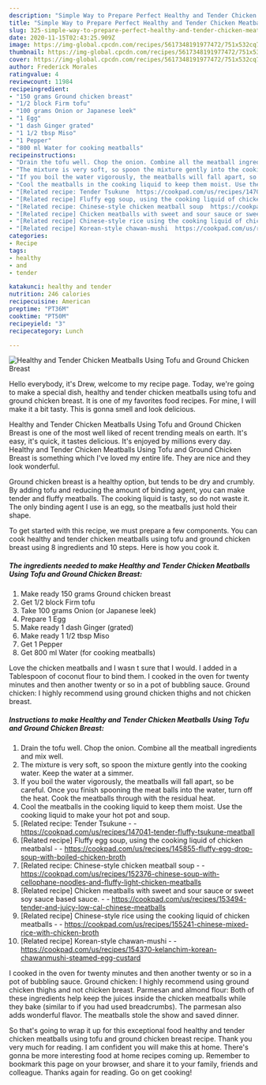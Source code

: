 ```yaml
---
description: "Simple Way to Prepare Perfect Healthy and Tender Chicken Meatballs Using Tofu and Ground Chicken Breast"
title: "Simple Way to Prepare Perfect Healthy and Tender Chicken Meatballs Using Tofu and Ground Chicken Breast"
slug: 325-simple-way-to-prepare-perfect-healthy-and-tender-chicken-meatballs-using-tofu-and-ground-chicken-breast
date: 2020-11-15T02:43:25.909Z
image: https://img-global.cpcdn.com/recipes/5617348191977472/751x532cq70/healthy-and-tender-chicken-meatballs-using-tofu-and-ground-chicken-breast-recipe-main-photo.jpg
thumbnail: https://img-global.cpcdn.com/recipes/5617348191977472/751x532cq70/healthy-and-tender-chicken-meatballs-using-tofu-and-ground-chicken-breast-recipe-main-photo.jpg
cover: https://img-global.cpcdn.com/recipes/5617348191977472/751x532cq70/healthy-and-tender-chicken-meatballs-using-tofu-and-ground-chicken-breast-recipe-main-photo.jpg
author: Frederick Morales
ratingvalue: 4
reviewcount: 11984
recipeingredient:
- "150 grams Ground chicken breast"
- "1/2 block Firm tofu"
- "100 grams Onion or Japanese leek"
- "1 Egg"
- "1 dash Ginger grated"
- "1 1/2 tbsp Miso"
- "1 Pepper"
- "800 ml Water for cooking meatballs"
recipeinstructions:
- "Drain the tofu well. Chop the onion. Combine all the meatball ingredients and mix well."
- "The mixture is very soft, so spoon the mixture gently into the cooking water. Keep the water at a simmer."
- "If you boil the water vigorously, the meatballs will fall apart, so be careful. Once you finish spooning the meat balls into the water, turn off the heat. Cook the meatballs through with the residual heat."
- "Cool the meatballs in the cooking liquid to keep them moist. Use the cooking liquid to make your hot pot and soup."
- "[Related recipe: Tender Tsukune  https://cookpad.com/us/recipes/147041-tender-fluffy-tsukune-meatball"
- "[Related recipe] Fluffy egg soup, using the cooking liquid of chicken meatbalsl  https://cookpad.com/us/recipes/145855-fluffy-egg-drop-soup-with-boiled-chicken-broth"
- "[Related recipe: Chinese-style chicken meatball soup  https://cookpad.com/us/recipes/152376-chinese-soup-with-cellophane-noodles-and-fluffy-light-chicken-meatballs"
- "[Related recipe] Chicken meatballs with sweet and sour sauce or sweet soy sauce based sauce.  https://cookpad.com/us/recipes/153494-tender-and-juicy-low-cal-chinese-meatballs"
- "[Related recipe] Chinese-style rice using the cooking liquid of chicken meatballs  https://cookpad.com/us/recipes/155241-chinese-mixed-rice-with-chicken-broth"
- "[Related recipe] Korean-style chawan-mushi  https://cookpad.com/us/recipes/154370-kelanchim-korean-chawanmushi-steamed-egg-custard"
categories:
- Recipe
tags:
- healthy
- and
- tender

katakunci: healthy and tender 
nutrition: 246 calories
recipecuisine: American
preptime: "PT36M"
cooktime: "PT50M"
recipeyield: "3"
recipecategory: Lunch

---
```



![Healthy and Tender Chicken Meatballs Using Tofu and Ground Chicken Breast](https://img-global.cpcdn.com/recipes/5617348191977472/751x532cq70/healthy-and-tender-chicken-meatballs-using-tofu-and-ground-chicken-breast-recipe-main-photo.jpg)

Hello everybody, it's Drew, welcome to my recipe page. Today, we're going to make a special dish, healthy and tender chicken meatballs using tofu and ground chicken breast. It is one of my favorites food recipes. For mine, I will make it a bit tasty. This is gonna smell and look delicious.

Healthy and Tender Chicken Meatballs Using Tofu and Ground Chicken Breast is one of the most well liked of recent trending meals on earth. It's easy, it's quick, it tastes delicious. It's enjoyed by millions every day. Healthy and Tender Chicken Meatballs Using Tofu and Ground Chicken Breast is something which I've loved my entire life. They are nice and they look wonderful.

Ground chicken breast is a healthy option, but tends to be dry and crumbly. By adding tofu and reducing the amount of binding agent, you can make tender and fluffy meatballs. The cooking liquid is tasty, so do not waste it. The only binding agent I use is an egg, so the meatballs just hold their shape.


To get started with this recipe, we must prepare a few components. You can cook healthy and tender chicken meatballs using tofu and ground chicken breast using 8 ingredients and 10 steps. Here is how you cook it.

<!--inarticleads1-->

##### The ingredients needed to make Healthy and Tender Chicken Meatballs Using Tofu and Ground Chicken Breast:

1. Make ready 150 grams Ground chicken breast
1. Get 1/2 block Firm tofu
1. Take 100 grams Onion (or Japanese leek)
1. Prepare 1 Egg
1. Make ready 1 dash Ginger (grated)
1. Make ready 1 1/2 tbsp Miso
1. Get 1 Pepper
1. Get 800 ml Water (for cooking meatballs)


Love the chicken meatballs and I wasn t sure that I would. I added in a Tablespoon of coconut flour to bind them. I cooked in the oven for twenty minutes and then another twenty or so in a pot of bubbling sauce. Ground chicken: I highly recommend using ground chicken thighs and not chicken breast. 

<!--inarticleads2-->

##### Instructions to make Healthy and Tender Chicken Meatballs Using Tofu and Ground Chicken Breast:

1. Drain the tofu well. Chop the onion. Combine all the meatball ingredients and mix well.
1. The mixture is very soft, so spoon the mixture gently into the cooking water. Keep the water at a simmer.
1. If you boil the water vigorously, the meatballs will fall apart, so be careful. Once you finish spooning the meat balls into the water, turn off the heat. Cook the meatballs through with the residual heat.
1. Cool the meatballs in the cooking liquid to keep them moist. Use the cooking liquid to make your hot pot and soup.
1. [Related recipe: Tender Tsukune -  - https://cookpad.com/us/recipes/147041-tender-fluffy-tsukune-meatball
1. [Related recipe] Fluffy egg soup, using the cooking liquid of chicken meatbalsl -  - https://cookpad.com/us/recipes/145855-fluffy-egg-drop-soup-with-boiled-chicken-broth
1. [Related recipe: Chinese-style chicken meatball soup -  - https://cookpad.com/us/recipes/152376-chinese-soup-with-cellophane-noodles-and-fluffy-light-chicken-meatballs
1. [Related recipe] Chicken meatballs with sweet and sour sauce or sweet soy sauce based sauce. -  - https://cookpad.com/us/recipes/153494-tender-and-juicy-low-cal-chinese-meatballs
1. [Related recipe] Chinese-style rice using the cooking liquid of chicken meatballs -  - https://cookpad.com/us/recipes/155241-chinese-mixed-rice-with-chicken-broth
1. [Related recipe] Korean-style chawan-mushi -  - https://cookpad.com/us/recipes/154370-kelanchim-korean-chawanmushi-steamed-egg-custard


I cooked in the oven for twenty minutes and then another twenty or so in a pot of bubbling sauce. Ground chicken: I highly recommend using ground chicken thighs and not chicken breast. Parmesan and almond flour: Both of these ingredients help keep the juices inside the chicken meatballs while they bake (similar to if you had used breadcrumbs). The parmesan also adds wonderful flavor. The meatballs stole the show and saved dinner. 

So that's going to wrap it up for this exceptional food healthy and tender chicken meatballs using tofu and ground chicken breast recipe. Thank you very much for reading. I am confident you will make this at home. There's gonna be more interesting food at home recipes coming up. Remember to bookmark this page on your browser, and share it to your family, friends and colleague. Thanks again for reading. Go on get cooking!
